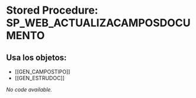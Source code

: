 # Stored Procedure: SP_WEB_ACTUALIZACAMPOSDOCUMENTO

## Usa los objetos:
- [[GEN_CAMPOSTIPO]]
- [[GEN_ESTRUDOC]]

*No code available.*
